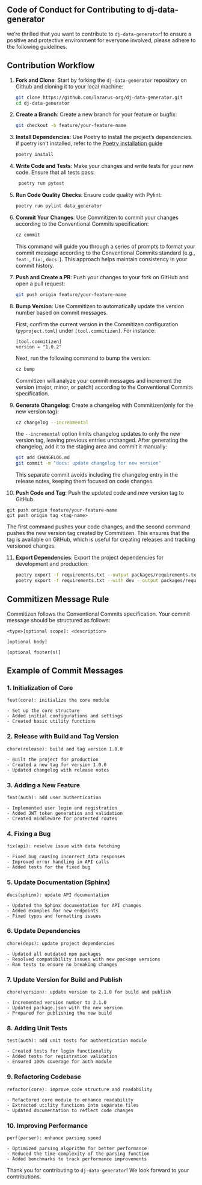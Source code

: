 ## Code of Conduct for Contributing to dj-data-generator

we’re thrilled that you want to contribute to `dj-data-generator`! to ensure a positive and protective environment for everyone involved, please adhere to the following guidelines.

## Contribution Workflow

1. **Fork and Clone**: Start by forking the `dj-data-generator` repository on Github and cloning it to your local machine:
    ```bash
    git clone https://github.com/lazarus-org/dj-data-generator.git
    cd dj-data-generator
    ```

2. **Create a Branch**: Create a new branch for your feature or bugfix:
    ```bash
    git checkout -b feature/your-feature-name
    ```

3. **Install Dependencies**: Use Poetry to install the project’s dependencies. if poetry isn’t installed, refer to the [Poetry installation guide](https://python-poetry.org/docs/#installation)
    ```bash
    poetry install
    ```

4. **Write Code and Tests**: Make your changes and write tests for your new code. Ensure that all tests pass:
   ```bash
    poetry run pytest
    ```
5. **Run Code Quality Checks**: Ensure code quality with Pylint:
    ```bash
    poetry run pylint data_generator
    ```

6. **Commit Your Changes**: Use Commitizen to commit your changes according to the Conventional Commits specification:
 
   ```bash
   cz commit
   ```
   This command will guide you through a series of prompts to format your commit message according to the Conventional Commits standard (e.g., `feat:`, `fix:`, `docs:`). This approach helps maintain consistency in your commit history.

7. **Push and Create a PR**: Push your changes to your fork on GitHub and open a pull request:
    ```bash
    git push origin feature/your-feature-name
    ```

8. **Bump Version**: Use Commitizen to automatically update the version number based on commit messages.

   First, confirm the current version in the Commitizen configuration (`pyproject.toml`) under `[tool.commitizen]`. For instance:
   ```text
   [tool.commitizen]
   version = "1.0.2"
   ```
   Next, run the following command to bump the version:
    ```bash
    cz bump
    ```
   Commitizen will analyze your commit messages and increment the version (major, minor, or patch) according to the Conventional Commits specification.

9. **Generate Changelog**: Create a changelog with Commitizen(only for the new version tag):
    ```bash
    cz changelog --increamental
    ```
    the `--incremental` option limits changelog updates to only the new version tag, leaving previous entries unchanged. After generating the changelog, add it to the staging area and commit it manually:

    ```bash
    git add CHANGELOG.md
    git commit -m "docs: update changelog for new version"
    ```
   This separate commit avoids including the changelog entry in the release notes, keeping them focused on code changes.

10. **Push Code and Tag**: Push the updated code and new version tag to GitHub.

   ```shell
   git push origin feature/your-feature-name
   git push origin tag <tag-name>
   ```
   The first command pushes your code changes, and the second command pushes the new version tag created by Commitizen. This ensures that the tag is available on GitHub, which is useful for creating releases and tracking versioned changes.

11. **Export Dependencies**: Export the project dependencies for development and production:
    ```bash
    poetry export -f requirements.txt --output packages/requirements.txt --without-hashes
    poetry export -f requirements.txt --with dev --output packages/requirements-dev.txt --without-hashes
    ```

## Commitizen Message Rule

Commitizen follows the Conventional Commits specification. Your commit message should be structured as follows:

```
<type>[optional scope]: <description>

[optional body]

[optional footer(s)]
```

## Example of Commit Messages

### 1. Initialization of Core
```
feat(core): initialize the core module

- Set up the core structure
- Added initial configurations and settings
- Created basic utility functions
```

### 2. Release with Build and Tag Version
```
chore(release): build and tag version 1.0.0

- Built the project for production
- Created a new tag for version 1.0.0
- Updated changelog with release notes
```

### 3. Adding a New Feature
```
feat(auth): add user authentication

- Implemented user login and registration
- Added JWT token generation and validation
- Created middleware for protected routes
```

### 4. Fixing a Bug
```
fix(api): resolve issue with data fetching

- Fixed bug causing incorrect data responses
- Improved error handling in API calls
- Added tests for the fixed bug
```

### 5. Update Documentation (Sphinx)
```
docs(sphinx): update API documentation

- Updated the Sphinx documentation for API changes
- Added examples for new endpoints
- Fixed typos and formatting issues
```

### 6. Update Dependencies
```
chore(deps): update project dependencies

- Updated all outdated npm packages
- Resolved compatibility issues with new package versions
- Ran tests to ensure no breaking changes
```

### 7. Update Version for Build and Publish
```
chore(version): update version to 2.1.0 for build and publish

- Incremented version number to 2.1.0
- Updated package.json with the new version
- Prepared for publishing the new build
```

### 8. Adding Unit Tests
```
test(auth): add unit tests for authentication module

- Created tests for login functionality
- Added tests for registration validation
- Ensured 100% coverage for auth module
```

### 9. Refactoring Codebase
```
refactor(core): improve code structure and readability

- Refactored core module to enhance readability
- Extracted utility functions into separate files
- Updated documentation to reflect code changes
```

### 10. Improving Performance
```
perf(parser): enhance parsing speed

- Optimized parsing algorithm for better performance
- Reduced the time complexity of the parsing function
- Added benchmarks to track performance improvements
```

Thank you for contributing to `dj-data-generator`! We look forward to your contributions.
